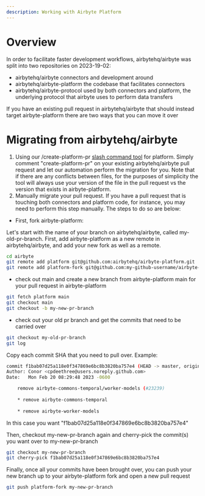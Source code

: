 ```yaml
---
description: Working with Airbyte Platform
---
```


# Overview

In order to facilitate faster development workflows, airbytehq/airbyte was split into two repositories on 2023-19-02:

- airbytehq/airbyte connectors and development around
- airbytehq/airbyte-platform the codebase that facilitates connectors
- airbytehq/airbyte-protocol used by both connectors and platform, the underlying protocol that airbyte uses to perform data transfers

If you have an existing pull request in airbytehq/airbyte that should instead target airbyte-platform there are two ways that you can move it over

# Migrating from airbytehq/airbyte

1. Using our /create-platform-pr [slash command tool](https://github.com/airbytehq/airbyte/blob/master/.github/workflows/create-oss-pr-snapshot.yml) for platform. Simply comment "create-platform-pr" on your existing airbytehq/airbyte pull request and let our automation perform the migration for you. Note that if there are any conflicts between files, for the purposes of simplicity the tool will always use your version of the file in the pull request vs the version that exists in airbyte-platform.
2. Manually migrate your pull request. If you have a pull request that is touching both connectors and platform code, for instance, you may need to perform this step manually. The steps to do so are below:

- First, fork airbyte-platform:


Let's start with the name of your branch on airbytehq/airbyte, called my-old-pr-branch. First, add airbyte-platform as a new remote in airbytehq/airbyte, and add your new fork as well as a remote.

```bash
cd airbyte
git remote add platform git@github.com:airbytehq/airbyte-platform.git
git remote add platform-fork git@github.com:my-github-username/airbyte-platform.git
```

- check out main and create a new branch from airbyte-platform main for your pull request in airbyte-platform

```bash
git fetch platform main 
git checkout main 
git checkout -b my-new-pr-branch
```

- check out your old pr branch and get the commits that need to be carried over
```bash
git checkout my-old-pr-branch 
git log
```
Copy each commit SHA that you need to pull over. Example:

```bash
commit f1bab07d25a118e0f347869e6bc8b3820ba757e4 (HEAD -> master, origin/master, origin/HEAD)
Author: Conor <cpdeethree@users.noreply.github.com>
Date:   Mon Feb 20 08:29:48 2023 -0600

    remove airbyte-commons-temporal/worker-models (#23239)
    
    * remove airbyte-commons-temporal
    
    * remove airbyte-worker-models

```

In this case you want "f1bab07d25a118e0f347869e6bc8b3820ba757e4"

Then, checkout my-new-pr-branch again and cherry-pick the commit(s) you want over to my-new-pr-branch

```bash
git checkout my-new-pr-branch 
git cherry-pick f1bab07d25a118e0f347869e6bc8b3820ba757e4
```

Finally, once all your commits have been brought over, you can push your new branch up to your airbyte-platform fork and open a new pull request 

```bash
git push platform-fork my-new-pr-branch
```
